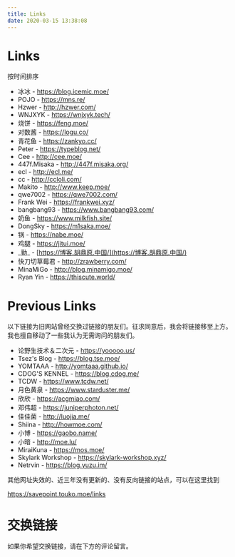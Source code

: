 ```yaml
---
title: Links
date: 2020-03-15 13:38:08
---
```


# Links

按时间排序

- 冰冰 - https://blog.icemic.moe/
- POJO - https://mns.re/
- Hzwer - http://hzwer.com/
- WNJXYK - https://wnjxyk.tech/
- 烧饼 - https://feng.moe/
- 对数酱 - https://logu.co/
- 青花鱼 - https://zankyo.cc/
- Peter - https://typeblog.net/
- Cee - http://cee.moe/
- 447f.Misaka - http://447f.misaka.org/
- ecl - http://ecl.me/
- cc - http://ccloli.com/
- Makito - http://www.keep.moe/
- qwe7002 - https://qwe7002.com/
- Frank Wei - https://frankwei.xyz/
- bangbang93 - https://www.bangbang93.com/
- 奶鱼 - https://www.milkfish.site/
- DongSky - https://m1saka.moe/
- 锅 - https://nabe.moe/
- 鸡腿 - https://jitui.moe/
- \_勤\_ - [https://博客.胡鼎原.中国/](https://博客.胡鼎原.中国/)
- 快刀切草莓君 - http://zrawberry.com/
- MinaMiGo - http://blog.minamigo.moe/
- Ryan Yin - https://thiscute.world/

# Previous Links

以下链接为旧网站曾经交换过链接的朋友们。征求同意后，我会将链接移至上方。我也擅自移动了一些我认为无需询问的朋友们。

- 论野生技术＆二次元 - https://yooooo.us/
- Tsez's Blog - https://blog.tse.moe/
- YOMTAAA - http://yomtaaa.github.io/
- CDOG'S KENNEL - https://blog.cdog.me/
- TCDW - https://www.tcdw.net/
- 月色黄泉 - https://www.starduster.me/
- 欣欣 - https://acgmiao.com/
- 邓伟超 - https://juniperphoton.net/
- 佳佳菌 - http://luojia.me/
- Shiina - http://howmoe.com/
- 小博 - https://gaobo.name/
- 小暗 - http://moe.lu/
- MiraiKuna - https://mos.moe/
- Skylark Workshop - https://skylark-workshop.xyz/
- Netrvin - https://blog.yuzu.im/

其他网址失效的、近三年没有更新的、没有反向链接的站点，可以在这里找到

https://savepoint.touko.moe/links 

# 交换链接

如果你希望交换链接，请在下方的评论留言。
